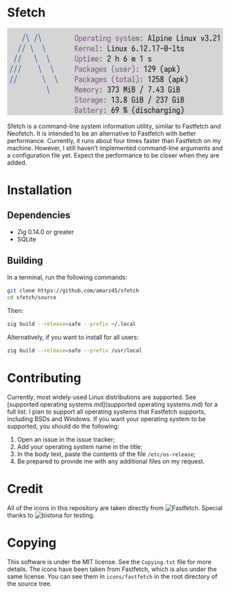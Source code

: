 # Sfetch

![Screenshot](screenshot.png)

Sfetch is a command-line system information utility, similar to Fastfetch and
Neofetch. It is intended to be an alternative to Fastfetch with better
performance. Currently, it runs about four times faster than Fastfetch on my
machine. However, I still haven’t implemented command-line arguments and a
configuration file yet. Expect the performance to be closer when they are added.

# Installation

## Dependencies

- Zig 0.14.0 or greater
- SQLite

## Building

In a terminal, run the following commands:

```sh
git clone https://github.com/amarz45/sfetch
cd sfetch/source
```

Then:

```sh
zig build --release=safe --prefix ~/.local
```

Alternatively, if you want to install for all users:

```sh
zig build --release=safe --prefix /usr/local
```

# Contributing

Currently, most widely-used Linux distributions are supported. See
[supported operating systems.md](supported operating systems.md) for a full
list. I plan to support all operating systems that Fastfetch supports, including
BSDs and Windows. If you want your operating system to be supported, you should
do the following:

1. Open an issue in the issue tracker;
1. Add your operating system name in the title;
1. In the body text, paste the contents of the file `/etc/os-release`;
1. Be prepared to provide me with any additional files on my request.

# Credit

All of the icons in this repository are taken directly from
![Fastfetch](https://github.com/fastfetch-cli/fastfetch/tree/dev/src/logo/ascii).
Special thanks to ![bistona](https://github.com/bistona) for testing.

# Copying

This software is under the MIT license. See the `Copying.txt` file for more
details. The icons have been taken from Fastfetch, which is also under the same
license. You can see them in `icons/fastfetch` in the root directory of the
source tree.
